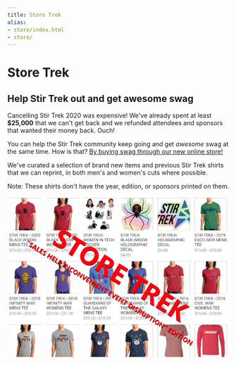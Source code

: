 ```yaml
---
title: Store Trek
alias:
- store/index.html
- store/
---
```


# Store Trek
<div class="icon-hr"></div>

##  Help Stir Trek out and get awesome swag

Cancelling Stir Trek 2020 was expensive! We've already spent at least **$25,000** that we can't get back and we refunded attendees and sponsors that wanted their money back. Ouch!

You can help the Stir Trek community keep going and get *awesome* swag at the same time. How is that? 
[By buying swag through our new online store!](https://www.marktapparel.com/store/c55/Stir_Trek.html)

We've curated a selection of brand new items and previous Stir Trek shirts that we can reprint, in both men's and women's cuts where possible.

Note: These shirts don't have the year, edition, or sponsors printed on them.

<center><a href="https://www.marktapparel.com/store/c55/Stir_Trek.html"><img src="/images/store-trek.png" alt="A selection of Store Trek items" style="max-width: 100%"></a></center>

<br>